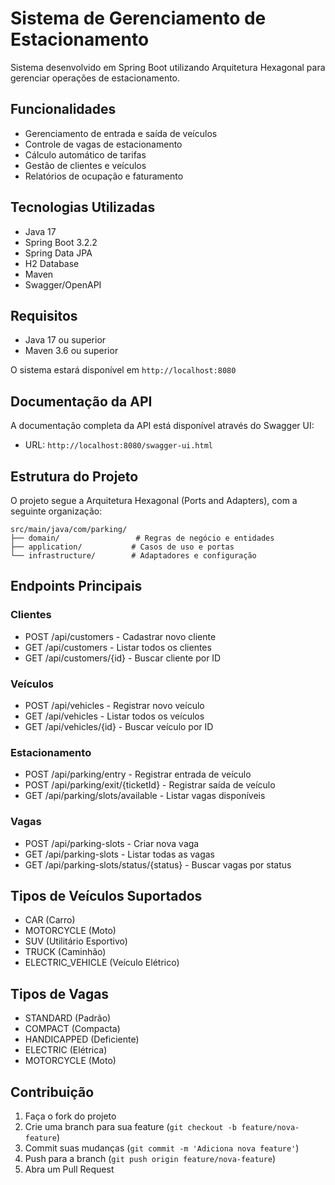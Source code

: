 # Sistema de Gerenciamento de Estacionamento

Sistema desenvolvido em Spring Boot utilizando Arquitetura Hexagonal para gerenciar operações de estacionamento.

## Funcionalidades

- Gerenciamento de entrada e saída de veículos
- Controle de vagas de estacionamento
- Cálculo automático de tarifas
- Gestão de clientes e veículos
- Relatórios de ocupação e faturamento

## Tecnologias Utilizadas

- Java 17
- Spring Boot 3.2.2
- Spring Data JPA
- H2 Database
- Maven
- Swagger/OpenAPI

## Requisitos

- Java 17 ou superior
- Maven 3.6 ou superior


O sistema estará disponível em `http://localhost:8080`

## Documentação da API

A documentação completa da API está disponível através do Swagger UI:
- URL: `http://localhost:8080/swagger-ui.html`

## Estrutura do Projeto

O projeto segue a Arquitetura Hexagonal (Ports and Adapters), com a seguinte organização:

```
src/main/java/com/parking/
├── domain/                 # Regras de negócio e entidades
├── application/           # Casos de uso e portas
└── infrastructure/        # Adaptadores e configuração
```


## Endpoints Principais

### Clientes
- POST /api/customers - Cadastrar novo cliente
- GET /api/customers - Listar todos os clientes
- GET /api/customers/{id} - Buscar cliente por ID

### Veículos
- POST /api/vehicles - Registrar novo veículo
- GET /api/vehicles - Listar todos os veículos
- GET /api/vehicles/{id} - Buscar veículo por ID

### Estacionamento
- POST /api/parking/entry - Registrar entrada de veículo
- POST /api/parking/exit/{ticketId} - Registrar saída de veículo
- GET /api/parking/slots/available - Listar vagas disponíveis

### Vagas
- POST /api/parking-slots - Criar nova vaga
- GET /api/parking-slots - Listar todas as vagas
- GET /api/parking-slots/status/{status} - Buscar vagas por status

## Tipos de Veículos Suportados

- CAR (Carro)
- MOTORCYCLE (Moto)
- SUV (Utilitário Esportivo)
- TRUCK (Caminhão)
- ELECTRIC_VEHICLE (Veículo Elétrico)

## Tipos de Vagas

- STANDARD (Padrão)
- COMPACT (Compacta)
- HANDICAPPED (Deficiente)
- ELECTRIC (Elétrica)
- MOTORCYCLE (Moto)

## Contribuição

1. Faça o fork do projeto
2. Crie uma branch para sua feature (`git checkout -b feature/nova-feature`)
3. Commit suas mudanças (`git commit -m 'Adiciona nova feature'`)
4. Push para a branch (`git push origin feature/nova-feature`)
5. Abra um Pull Request
